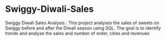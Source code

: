 # Swiggy-Diwali-Sales
Swiggy Diwali Sales Analysis : This project analyses the sales of sweets on Swiggy before and after the Diwali season using SQL. The goal is to identify trends and analyse the sales and number of order, cities and revenues
